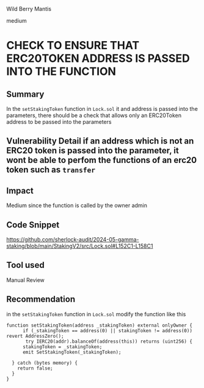 Wild Berry Mantis

medium

# CHECK TO ENSURE THAT ERC20TOKEN ADDRESS IS PASSED INTO THE FUNCTION

## Summary
 In  the `setStakingToken` function in `Lock.sol` it and address is passed into the parameters, there should be a check that allows only an ERC20Token address to be passed into the parameters

## Vulnerability Detail if an address which is not an ERC20  token is passed into the parameter, it wont be able to perfom the functions of an erc20 token such as `transfer`

## Impact 
Medium since the function is called by the owner admin

## Code Snippet
https://github.com/sherlock-audit/2024-05-gamma-staking/blob/main/StakingV2/src/Lock.sol#L152C1-L158C1

## Tool used

Manual Review

## Recommendation
in the `setStakingToken` function in `Lock.sol` modify the function like this 

  ``` solidity
  function setStakingToken(address _stakingToken) external onlyOwner {
        if (_stakingToken == address(0) || stakingToken != address(0)) revert AddressZero();
         try IERC20(addr).balanceOf(address(this)) returns (uint256) {
        stakingToken = _stakingToken;
        emit SetStakingToken(_stakingToken);
     
    } catch (bytes memory) {
      return false;
    }
  }
       
  ```
